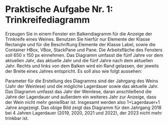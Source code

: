 # Praktische Aufgabe Nr. 1: Trinkreifediagramm

Erzeugen Sie in einem Fenster ein Balkendiagramm für die Anzeige der Trinkreife eines Weines. Benutzen Sie hierfür nur Elemente der Klasse Rectangle und für die Beschriftung
Elemente der Klasse Label, sowie die Container HBox, VBox, StackPane und Pane. Die Arbeitsfläche des Fensters soll 650 x 150 px einnehmen. Das Diagramm umfasst die fünf Jahre vor dem
aktuellen Jahr, das aktuelle Jahr und die fünf Jahre nach dem aktuellen Jahr. Rechts und links von dem Balken wird ein Rand gelassen, der jeweils der Breite eines Jahres entspricht. Es soll
also wie folgt aussehen:




Parameter für die Erstellung des Diagramms sind der Jahrgang des Weins (Jahr der Weinlese) und die mögliche Lagerdauer sowie das aktuelle Jahr. Das Diagramm umfasst das Jahr der
Weinlese, daran anschließend die Jahre der Lagerdauer und außerdem ein weiteres Jahr zur Anzeige, dass der Wein nicht mehr genießbar ist. Insgesamt werden also 1+Lagerdauer+1
Jahre angezeigt. Das obige Bild zeigt das Diagramm für den Jahrgang 2018 bei 4 Jahren Lagerdauer (2019, 2020, 2021 und 2022), der 2023 nicht mehr trinkbar ist.

